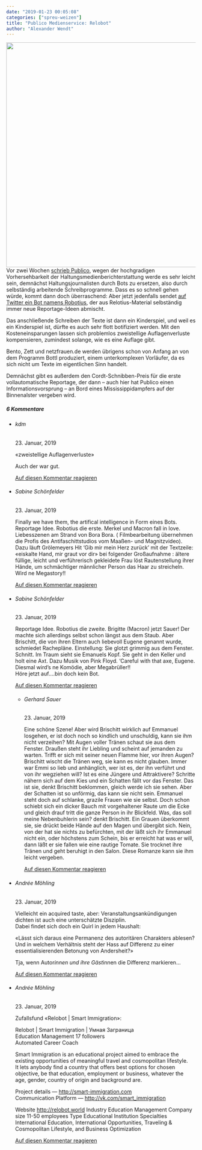 ```yaml
---
date: "2019-01-23 00:05:08"
categories: ["spreu-weizen"]
title: "Publico Medienservice: Relobot"
author: "Alexander Wendt"
---
```





<a href="https://twitter.com/ROB0TIUS?ref_src=twsrc%5Etfw%7Ctwcamp%5Etweetembed%7Ctwterm%5E1086602851143639041&amp;ref_url=https%3A%2F%2Fmeedia.de%2F2019%2F01%2F22%2Faerger-wegen-boeser-nazi-kuehe-so-absurd-parodiert-robotius-den-spiegel-fake-reporter-relotius%2F"><img decoding="async" class=" wp-image-8190 aligncenter" src="https://www.publicomag.com/wp-content/uploads/2019/01/Robotius-300x298.png" alt width="601" height="597" srcset="https://www.publicomag.com/wp-content/uploads/2019/01/Robotius-300x298.png 300w, https://www.publicomag.com/wp-content/uploads/2019/01/Robotius-150x150.png 150w, https://www.publicomag.com/wp-content/uploads/2019/01/Robotius-721x715.png 721w, https://www.publicomag.com/wp-content/uploads/2019/01/Robotius-483x479.png 483w, https://www.publicomag.com/wp-content/uploads/2019/01/Robotius-360x357.png 360w, https://www.publicomag.com/wp-content/uploads/2019/01/Robotius-600x595.png 600w, https://www.publicomag.com/wp-content/uploads/2019/01/Robotius-263x261.png 263w, https://www.publicomag.com/wp-content/uploads/2019/01/Robotius.png 741w" sizes="(max-width: 601px) 100vw, 601px" /></a>
Vor zwei Wochen <a href="https://www.publicomag.com/2019/01/vier-meldungen-und-ein-trauerspiel/">schrieb Publico</a>, wegen der hochgradigen Vorhersehbarkeit der Haltungsmedienberichterstattung werde es sehr leicht sein, demnächst Haltungsjournalisten durch Bots zu ersetzen, also durch selbständig arbeitende Schreibprogramme. Dass es so schnell gehen würde, kommt dann doch überraschend: Aber jetzt jedenfalls sendet <a href="https://twitter.com/ROB0TIUS?ref_src=twsrc%5Etfw%7Ctwcamp%5Etweetembed%7Ctwterm%5E1086602851143639041&amp;ref_url=https%3A%2F%2Fmeedia.de%2F2019%2F01%2F22%2Faerger-wegen-boeser-nazi-kuehe-so-absurd-parodiert-robotius-den-spiegel-fake-reporter-relotius%2F">auf Twitter ein Bot namens Robotius</a>, der aus Relotius-Material selbständig immer neue Reportage-Ideen abmischt.

<!--more-->

Das anschließende Schreiben der Texte ist dann ein Kinderspiel, und weil es ein Kinderspiel ist, dürfte es auch sehr flott botifiziert werden. Mit den Kosteneinsparungen lassen sich problemlos zweistellige Auflagenverluste kompensieren, zumindest solange, wie es eine Auflage gibt.

Bento, Zett und netzfrauen.de werden übrigens schon von Anfang an von dem Programm BottI produziert, einem unterkomplexen Vorläufer, da es sich nicht um Texte im eigentlichen Sinn handelt.

Demnächst gibt es außerdem den Cordt-Schnibben-Preis für die erste vollautomatische Reportage, der dann – auch hier hat Publico einen Informationsvorsprung – an Bord eines Mississippidampfers auf der Binnenalster vergeben wird.

<!--more-->
<h5 class="comments-h">
6 Kommentare </h5>
<ul class="commentlist">
<li class="comment even thread-even depth-1 clearfix" id="li-comment-8172">
<h6 class="author">kdm</h6> <span class="date">23. Januar, 2019</span>



«zweistellige Auflagenverluste»

Auch der war gut.

<a rel="nofollow" class="comment-reply-link" href="#comment-8172" data-commentid="8172" data-postid="8182" data-belowelement="comment-8172" data-respondelement="respond" data-replyto="Antworte auf kdm" aria-label="Antworte auf kdm">Auf diesen Kommentar reagieren</a> 


</li>
<li class="comment odd alt thread-odd thread-alt depth-1 clearfix" id="li-comment-8174">
<h6 class="author">Sabine Schönfelder</h6> <span class="date">23. Januar, 2019</span>



Finally we have them, the artifical intelligence in Form eines Bots. Reportage Idee. Robotius die erste. Merkel und Macron fall in love. Liebesszenen am Strand von Bora Bora. ( Filmbearbeitung übernehmen die Profis des Antifaschittstudios vom Maaßen- und Magnitzvideo). Dazu läuft Grölemeyers Hit &#8216;Gib mir mein Herz zurück&#8217; mit der Textzeile: «eiskalte Hand, mir graut vor dir» bei folgender Großaufnahme : ältere füllige, leicht und verführerisch gekleidete Frau löst Rautenstellung ihrer Hände, um schmächtiger männlicher Person das Haar zu streicheln. Wird ne Megastory!!

<a rel="nofollow" class="comment-reply-link" href="#comment-8174" data-commentid="8174" data-postid="8182" data-belowelement="comment-8174" data-respondelement="respond" data-replyto="Antworte auf Sabine Schönfelder" aria-label="Antworte auf Sabine Schönfelder">Auf diesen Kommentar reagieren</a> 


</li>
<li class="comment even thread-even depth-1 clearfix" id="li-comment-8175">
<h6 class="author">Sabine Schönfelder</h6> <span class="date">23. Januar, 2019</span>



Reportage Idee. Robotius die zweite. Brigitte (Macron) jetzt Sauer! Der machte sich allerdings selbst schon längst aus dem Staub. Aber Brischitt, die von ihren Eltern auch liebevoll Eugene genannt wurde, schmiedet Rachepläne. Einstellung: Sie glotzt grimmig aus dem Fenster. Schnitt. Im Traum sieht sie Emanuels Kopf. Sie geht in den Keller und holt eine Axt. Dazu Musik von Pink Floyd. &#8216;Careful with that axe, Eugene. Diesmal wird&#8217;s ne Komödie, aber Megabrüller!!<br>
Höre jetzt auf&#8230;.bin doch kein Bot.

<a rel="nofollow" class="comment-reply-link" href="#comment-8175" data-commentid="8175" data-postid="8182" data-belowelement="comment-8175" data-respondelement="respond" data-replyto="Antworte auf Sabine Schönfelder" aria-label="Antworte auf Sabine Schönfelder">Auf diesen Kommentar reagieren</a> 


<ul class="children">
<li class="comment odd alt depth-2 clearfix" id="li-comment-8178">
<h6 class="author">Gerhard Sauer</h6> <span class="date">23. Januar, 2019</span>



Eine schöne Szene! Aber wird Brischitt wirklich auf Emmanuel losgehen, er ist doch noch so kindlich und unschuldig, kann sie ihm nicht verzeihen? Mit Augen voller Tränen schaut sie aus dem Fenster. Draußen steht ihr Liebling und scheint auf jemanden zu warten. Trifft er sich mit seiner neuen Flamme hier, vor ihren Augen? Brischitt wischt die Tränen weg, sie kann es nicht glauben. Immer war Emmi so lieb und anhänglich, wer ist es, der ihn verführt und von ihr wegziehen will? Ist es eine Jüngere und Attraktivere? Schritte nähern sich auf dem Kies und ein Schatten fällt vor das Fenster. Das ist sie, denkt Brischitt beklommen, gleich werde ich sie sehen. Aber der Schatten ist so unförmig, das kann sie nicht sein. Emmanuel steht doch auf schlanke, grazile Frauen wie sie selbst. Doch schon schiebt sich ein dicker Bauch mit vorgehaltener Raute um die Ecke und gleich drauf tritt die ganze Person in ihr Blickfeld. Was, das soll meine Nebenbuhlerin sein? denkt Brischitt. Ein Grauen überkommt sie, sie drückt beide Hände auf den Magen und übergibt sich. Nein, von der hat sie nichts zu befürchten, mit der läßt sich ihr Emmanuel nicht ein, oder höchstens zum Schein, bis er erreicht hat was er will, dann läßt er sie fallen wie eine rautige Tomate. Sie trocknet ihre Tränen und geht beruhigt in den Salon. Diese Romanze kann sie ihm leicht vergeben.

<a rel="nofollow" class="comment-reply-link" href="#comment-8178" data-commentid="8178" data-postid="8182" data-belowelement="comment-8178" data-respondelement="respond" data-replyto="Antworte auf Gerhard Sauer" aria-label="Antworte auf Gerhard Sauer">Auf diesen Kommentar reagieren</a> 


</li>
</ul>
</li>
<li class="comment even thread-odd thread-alt depth-1 clearfix" id="li-comment-8176">
<h6 class="author">Andrée Möhling</h6> <span class="date">23. Januar, 2019</span>



Vielleicht ein acquired taste, aber: Veranstaltungsankündigungen dichten ist auch eine unterschätzte Disziplin.<br>
Dabei findet sich doch ein Quirl in jedem Haushalt: 

«Lässt sich daraus eine Permanenz des autoritären Charakters ablesen? Und in welchem Verhältnis steht der Hass auf Differenz zu einer essentialisierenden Betonung von Andersheit?» 

Tja, wenn Autor*innen und ihre Gäst*innen die Differenz markieren…

<a rel="nofollow" class="comment-reply-link" href="#comment-8176" data-commentid="8176" data-postid="8182" data-belowelement="comment-8176" data-respondelement="respond" data-replyto="Antworte auf Andrée Möhling" aria-label="Antworte auf Andrée Möhling">Auf diesen Kommentar reagieren</a> 


</li>
<li class="comment odd alt thread-even depth-1 clearfix" id="li-comment-8177">
<h6 class="author">Andrée Möhling</h6> <span class="date">23. Januar, 2019</span>



Zufallsfund «Relobot | Smart Immigration»: 

Relobot | Smart Immigration | Умная Заграница<br>
Education Management 17 followers<br>
Automated Career Coach

Smart Immigration is an educational project aimed to embrace the existing opportunities of meaningful travel and cosmopolitan lifestyle.<br>
It lets anybody find a country that offers best options for chosen objective, be that education, employment or business, whatever the age, gender, country of origin and background are. 

Project details — <a href="http://smart-immigration.com" rel="nofollow ugc">http://smart-immigration.com</a><br>
Communication Platform — <a href="http://vk.com/smart_immigration" rel="nofollow ugc">http://vk.com/smart_immigration</a>

Website <a href="http://relobot.world" rel="nofollow ugc">http://relobot.world</a> Industry Education Management Company size 11-50 employees Type Educational Institution Specialties International Education, International Opportunities, Traveling &amp; Cosmopolitan Lifestyle, and Business Optimization

<a rel="nofollow" class="comment-reply-link" href="#comment-8177" data-commentid="8177" data-postid="8182" data-belowelement="comment-8177" data-respondelement="respond" data-replyto="Antworte auf Andrée Möhling" aria-label="Antworte auf Andrée Möhling">Auf diesen Kommentar reagieren</a> 


</li>
</ul>
